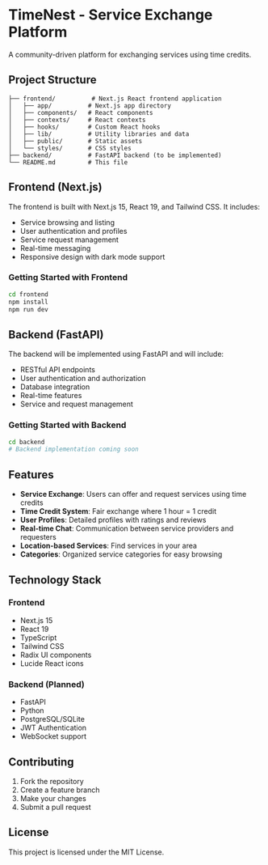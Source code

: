 # TimeNest - Service Exchange Platform

A community-driven platform for exchanging services using time credits.

## Project Structure

```
├── frontend/          # Next.js React frontend application
│   ├── app/          # Next.js app directory
│   ├── components/   # React components
│   ├── contexts/     # React contexts
│   ├── hooks/        # Custom React hooks
│   ├── lib/          # Utility libraries and data
│   ├── public/       # Static assets
│   └── styles/       # CSS styles
├── backend/          # FastAPI backend (to be implemented)
└── README.md         # This file
```

## Frontend (Next.js)

The frontend is built with Next.js 15, React 19, and Tailwind CSS. It includes:

- Service browsing and listing
- User authentication and profiles
- Service request management
- Real-time messaging
- Responsive design with dark mode support

### Getting Started with Frontend

```bash
cd frontend
npm install
npm run dev
```

## Backend (FastAPI)

The backend will be implemented using FastAPI and will include:

- RESTful API endpoints
- User authentication and authorization
- Database integration
- Real-time features
- Service and request management

### Getting Started with Backend

```bash
cd backend
# Backend implementation coming soon
```

## Features

- **Service Exchange**: Users can offer and request services using time credits
- **Time Credit System**: Fair exchange where 1 hour = 1 credit
- **User Profiles**: Detailed profiles with ratings and reviews
- **Real-time Chat**: Communication between service providers and requesters
- **Location-based Services**: Find services in your area
- **Categories**: Organized service categories for easy browsing

## Technology Stack

### Frontend
- Next.js 15
- React 19
- TypeScript
- Tailwind CSS
- Radix UI components
- Lucide React icons

### Backend (Planned)
- FastAPI
- Python
- PostgreSQL/SQLite
- JWT Authentication
- WebSocket support

## Contributing

1. Fork the repository
2. Create a feature branch
3. Make your changes
4. Submit a pull request

## License

This project is licensed under the MIT License.